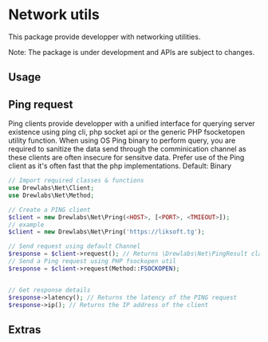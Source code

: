 # Network utils

This package provide developper with networking utilities.

Note: The package is under development and APIs are subject to changes.

## Usage

## Ping request

Ping clients provide developper with a unified interface for querying server existence using ping cli, php socket api or the generic PHP fsocketopen utility function.
When using OS Ping binary to perform query, you are required to sanitize the data send through the comminication channel as these clients are often insecure for sensitve data.
Prefer use of the Ping client as it's often fast that the php implementations. Default: Binary


```php
// Import required classes & functions
use Drewlabs\Net\Client;
use Drewlabs\Net\Method;

// Create a PING client
$client = new Drewlabs\Net\Pring(<HOST>, [<PORT>, <TMIEOUT>]);
// example
$client = new Drewlabs\Net\Pring('https://liksoft.tg');

// Send request using default Channel
$response = $client->request(); // Returns \Drewlabs\Net\PingResult class
// Send a Ping request using PHP fsockopen util
$response = $client->request(Method::FSOCKOPEN);


// Get response details
$response->latency(); // Returns the latency of the PING request
$response->ip(); // Returns the IP address of the client
```

## Extras
